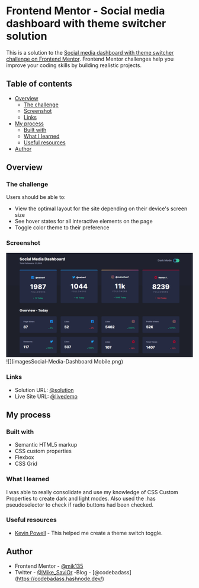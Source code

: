 # Frontend Mentor - Social media dashboard with theme switcher solution

This is a solution to the [Social media dashboard with theme switcher challenge on Frontend Mentor](https://www.frontendmentor.io/challenges/social-media-dashboard-with-theme-switcher-6oY8ozp_H). Frontend Mentor challenges help you improve your coding skills by building realistic projects. 

## Table of contents

- [Overview](#overview)
  - [The challenge](#the-challenge)
  - [Screenshot](#screenshot)
  - [Links](#links)
- [My process](#my-process)
  - [Built with](#built-with)
  - [What I learned](#what-i-learned)
  - [Useful resources](#useful-resources)
- [Author](#author)

## Overview

### The challenge

Users should be able to:

- View the optimal layout for the site depending on their device's screen size
- See hover states for all interactive elements on the page
- Toggle color theme to their preference

### Screenshot

![](images\Social-Media-Dashboard.png)
![](imagesSocial-Media-Dashboard Mobile.png)

### Links

- Solution URL: [@solution](https://github.com/mik135/social_dashboard)
- Live Site URL: [@livedemo](mik135.github.io/social_dashboard)

## My process

### Built with

- Semantic HTML5 markup
- CSS custom properties
- Flexbox
- CSS Grid

### What I learned

I was able to really consolidate and use my knowledge of CSS Custom Properties to create dark and light modes. Also used the :has pseudoselector to check if radio buttons had been checked.

### Useful resources

- [Kevin Powell](https://youtu.be/fyuao3G-2qg?si=sUQNfhkJSoQB6aIq) - This helped me create a theme switch toggle.


## Author

- Frontend Mentor - [@mik135](https://www.frontendmentor.io/profile/mik135)
- Twitter - [@Mike_SaviOr](https://twitter.com/Mike_SaviOr)
-Blog - [@codebadass] (https://codebadass.hashnode.dev/)